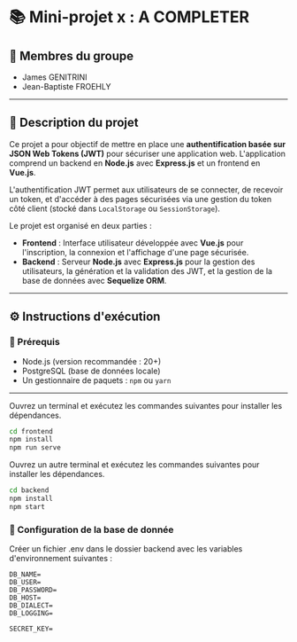 # 📚 Mini-projet x : A COMPLETER

## 👥 Membres du groupe

- James GENITRINI
- Jean-Baptiste FROEHLY

---

## 📝 Description du projet

Ce projet a pour objectif de mettre en place une **authentification basée sur JSON Web Tokens (JWT)** pour sécuriser une application web. L'application comprend un backend en **Node.js** avec **Express.js** et un frontend en **Vue.js**. 

L'authentification JWT permet aux utilisateurs de se connecter, de recevoir un token, et d'accéder à des pages sécurisées via une gestion du token côté client (stocké dans `LocalStorage` ou `SessionStorage`).

Le projet est organisé en deux parties :

- **Frontend** : Interface utilisateur développée avec **Vue.js** pour l'inscription, la connexion et l'affichage d'une page sécurisée.
- **Backend** : Serveur **Node.js** avec **Express.js** pour la gestion des utilisateurs, la génération et la validation des JWT, et la gestion de la base de données avec **Sequelize ORM**.

---

## ⚙️ Instructions d'exécution

### 🔧 Prérequis

- Node.js (version recommandée : 20+)
- PostgreSQL (base de données locale)
- Un gestionnaire de paquets : `npm` ou `yarn`

---

Ouvrez un terminal et exécutez les commandes suivantes pour installer les dépendances.

```bash
cd frontend
npm install
npm run serve
```

Ouvrez un autre terminal et exécutez les commandes suivantes pour installer les dépendances.

```bash
cd backend
npm install
npm start
```

### 🔑 Configuration de la base de donnée

Créer un fichier .env dans le dossier backend avec les variables d'environnement suivantes :

```env
DB_NAME=
DB_USER=
DB_PASSWORD=
DB_HOST=
DB_DIALECT=
DB_LOGGING=

SECRET_KEY=
```
